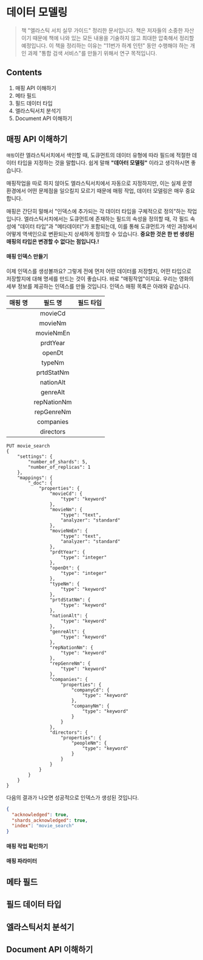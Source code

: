 데이터 모델링
=============

> 책 "엘라스틱 서치 실무 가이드" 정리한 문서입니다. 책은 저자들의 소중한 자산이기 때문에 책에 나와 있는 모든 내용을 기술하지 않고 최대한 압축해서 정리할 예정입니다. 이 책을 정리하는 이유는 "11번가 하계 인턴" 동안 수행해야 하는 개인 과제 "통합 검색 서비스"를 만들기 위해서 연구 목적입니다. 

Contents
----------
1. 매핑 API 이해하기
2. 메타 필드
3. 필드 데이터 타입
4. 엘라스틱서치 분석기
5. Document API 이해하기

## 매핑 API 이해하기

`매핑`이란 엘라스틱서치에서 색인할 때, 도큐먼트의 데이터 유형에 따라 필드에 적절한 데이터 타입을 지정하는 것을 말합니다. 쉽게 말해 **"데아터 모델링"** 이라고 생각하시면 좋습니다. 

매핑작업을 따로 하지 않아도 엘라스틱서치에서 자동으로 지정하지만, 이는 실제 운영 환경에서 어떤 문제점을 일으킬지 모르기 때문에 매핑 작업, 데이터 모델링은 매우 중요합니다. 

매핑은 간단히 말해서 "인덱스에 추가되는 각 데이터 타입을 구체적으로 정의"하는 작업입니다. 엘라스틱서치에서는 도큐먼트에 존재하는 필드의 속성을 정의할 때, 각 필드 속성에 "데이터 타입"과 "메타데이터"가 포함되는데, 이를 통해 도큐먼트가 색인 과정에서 어떻게 역색인으로 변환되는지 상세하게 정의할 수 있습니다. **중요한 것은 한 번 생성된 매핑의 타입은 변경할 수 없다는 점입니다.!**

#### 매핑 인덱스 만들기

이제 인덱스를 생성볼까요? 그렇게 전에 먼저 어떤 데이터를 저장할지, 어떤 타입으로 저장할지에 대해 명세를 만드는 것이 좋습니다. 바로 "매핑작업"이지요. 우리는 영화의 세부 정보를 제공하는 인덱스를 만들 것입니다. 인덱스 매핑 목록은 아래와 같습니다.

| 매핑 명 | 필드 명 | 필드 타입 |
| :--: | :--: | :--: |
| | movieCd | |
| | movieNm | |
| | movieNmEn | |
| | prdtYear | |
| | openDt | |
| | typeNm | |
| | prtdStatNm | |
| | nationAlt | |
| | genreAlt | |
| | repNationNm | |
| | repGenreNm | |
| | companies | |
| | directors | |

```
PUT movie_search
{
    "settings": {
        "number_of_shards": 5,
        "number_of_replicas": 1
    },
    "mappings": {
        "_doc": {
            "properties": {
                "movieCd": {
                    "type": "keyword"
                },
                "movieNm": {
                    "type": "text",
                    "analyzer": "standard"
                },
                "movieNmEn": {
                    "type": "text",
                    "analyzer": "standard"
                },
                "prdtYear": {
                    "type": "integer"
                },
                "openDt": {
                    "type": "integer"
                },
                "typeNm": {
                    "type": "keyword"
                },
                "prtdStatNm": {
                    "type": "keyword"
                },
                "nationAlt": {
                    "type": "keyword"
                },
                "genreAlt": {
                    "type": "keyword"
                },
                "repNationNm": {
                    "type": "keyword"
                },
                "repGenreNm": {
                    "type": "keyword"
                },
                "companies": {
                    "properties": {
                        "companyCd": {
                            "type": "keyword"
                        },
                        "companyNm": {
                            "type": "keyword"
                        }
                    }
                },
                "directors": {
                    "properties": {
                        "peopleNm": {
                            "type": "keyword"
                        }
                    }
                }
            }
        }
    }
}
```

다음의 결과가 나오면 성공적으로 인덱스가 생성된 것입니다.

```json
{
  "acknowledged": true,
  "shards_acknowledged": true,
  "index": "movie_search"
}
```

#### 매핑 작업 확인하기
#### 매핑 파라미터

## 메타 필드

## 필드 데이터 타입

## 엘라스틱서치 분석기

## Document API 이해하기